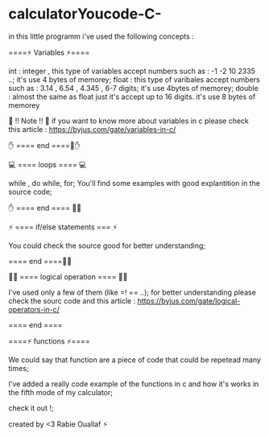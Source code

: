 # calculatorYoucode-C-

in this little programm i've used the following concepts : 

 ====⚡ Variables ⚡==== 

int : integer , this type of variables accept numbers such as : -1 -2 10 2335 ..; it's use 4 bytes of memorey;
float : this type of varibales accept numbers such as : 3.14 , 6.54 , 4.345 , 6-7 digits;  it's use 4bytes of memorey;
double : almost the same as float just it's accept up to 16 digits. it's use 8 bytes of memorey


📛 !! Note !! 📛
if you want to know more about variables in c please check this article : https://byjus.com/gate/variables-in-c/


✋ ====  end ====🏻✋

💻 ==== loops ==== 💻 

while , do while, for; 
You'll find some examples with good explantition in the source code;

✋ ==== end ==== ✋🏻


⚡ ==== if/else statements === ⚡

You could check the source good for better understanding;

==== end ====✋🏻

👨‍💻 ==== logical operation ==== 👨‍💻

I've used only a few of them (like =! == ..);
for better understanding please check the sourc code and this article : https://byjus.com/gate/logical-operators-in-c/

==== end ====

 ====⚡ functions ⚡====
 
 We could say that function are a piece of code that could be repetead many times; 
 
 I've added a really code example of the functions in c and how it's works in the fifth mode of my calculator; 
 
 check it out !;

created by <3 Rabie Ouallaf ⚡

